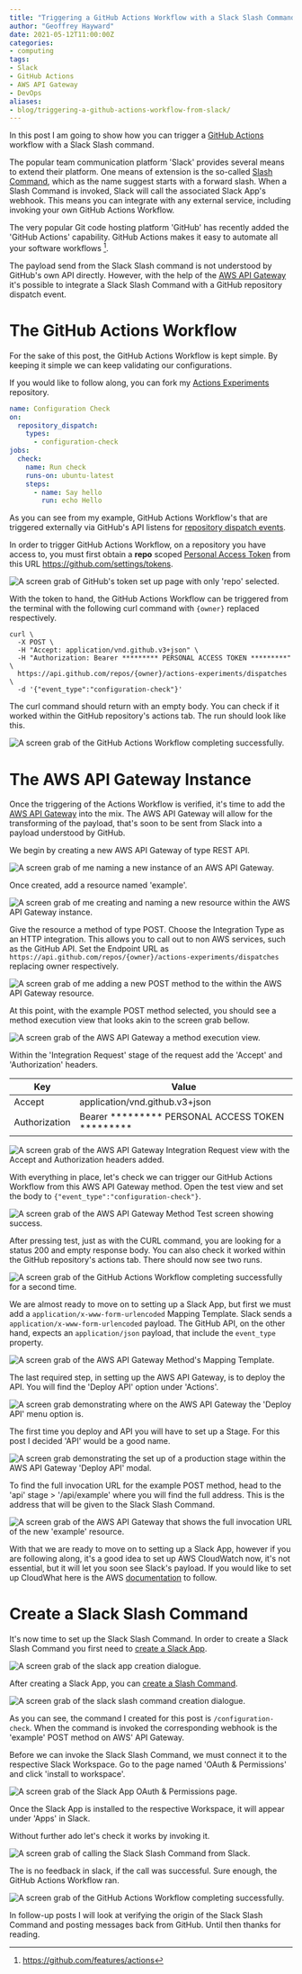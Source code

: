 ```yaml
---
title: "Triggering a GitHub Actions Workflow with a Slack Slash Command"
author: "Geoffrey Hayward"
date: 2021-05-12T11:00:00Z
categories:
- computing
tags:
- Slack
- GitHub Actions
- AWS API Gateway
- DevOps
aliases:
- blog/triggering-a-github-actions-workflow-from-slack/
---
```

In this post I am going to show how you can trigger a [GitHub Actions](https://github.com/features/actions) workflow
with a Slack Slash command.

<!--more-->

The popular team communication platform 'Slack' provides several means to extend their platform. One means of extension
is the so-called [Slash Command](https://api.slack.com/interactivity/slash-commands#what_are_commands), which as the
name suggest starts with a forward slash. When a Slash Command is invoked, Slack will call the associated Slack App's
webhook. This means you can integrate with any external service, including invoking your own GitHub Actions Workflow.

The very popular Git code hosting platform 'GitHub' has recently added the 'GitHub Actions' capability. GitHub Actions
makes it easy to automate all your software workflows [^1].

The payload send from the Slack Slash command is not understood by GitHub's own API directly. However, with the help of
the [AWS API Gateway](https://aws.amazon.com/api-gateway/) it's possible to integrate a Slack Slash Command with a
GitHub repository dispatch event.

# The GitHub Actions Workflow

For the sake of this post, the GitHub Actions Workflow is kept simple. By keeping it simple we can keep validating our
configurations.

If you would like to follow along, you can fork
my [Actions Experiments](https://github.com/GeoffreyHayward/actions-experiments/) repository.

```yaml
name: Configuration Check
on:
  repository_dispatch:
    types:
      - configuration-check
jobs:
  check:
    name: Run check
    runs-on: ubuntu-latest
    steps:
      - name: Say hello
        run: echo Hello
```

As you can see from my example, GitHub Actions Workflow's that are triggered externally via GitHub's API listens
for [repository dispatch events](https://docs.github.com/en/rest/reference/repos#create-a-repository-dispatch-event).

In order to trigger GitHub Actions Workflow, on a repository you have access to, you must first obtain a **repo**
scoped [Personal Access Token](https://docs.github.com/en/github/authenticating-to-github/creating-a-personal-access-token)
from this URL https://github.com/settings/tokens.

![A screen grab of GitHub's token set up page with only 'repo' selected. ](personal-access-token-setup.png)

With the token to hand, the GitHub Actions Workflow can be triggered from the terminal with the following curl command
with
`{owner}` replaced respectively.

```shell
curl \
  -X POST \
  -H "Accept: application/vnd.github.v3+json" \
  -H "Authorization: Bearer ********* PERSONAL ACCESS TOKEN *********" \
  https://api.github.com/repos/{owner}/actions-experiments/dispatches \
  -d '{"event_type":"configuration-check"}'
```

The curl command should return with an empty body. You can check if it worked within the GitHub repository's actions
tab. The run should look like this.

![A screen grab of the GitHub Actions Workflow completing successfully. ](github-actions-workflow-test-1.png)

# The AWS API Gateway Instance

Once the triggering of the Actions Workflow is verified, it's time to add
the [AWS API Gateway](https://aws.amazon.com/api-gateway/) into the mix. The AWS API Gateway will allow for the
transforming of the payload, that's soon to be sent from Slack into a payload understood by GitHub.

We begin by creating a new AWS API Gateway of type REST API.

![A screen grab of me naming a new instance of an AWS API Gateway. ](aws-api-gateway-setup-1.png)

Once created, add a resource named 'example'.

![A screen grab of me creating and naming a new resource within the AWS API Gateway instance. ](aws-api-gateway-setup-2.png)

Give the resource a method of type POST. Choose the Integration Type as an HTTP integration. This allows you to call out
to non AWS services, such as the GitHub API. Set the Endpoint URL
as `https://api.github.com/repos/{owner}/actions-experiments/dispatches` replacing owner respectively.

![A screen grab of me adding a new POST method to the within the AWS API Gateway resource. ](aws-api-gateway-setup-3.png)

At this point, with the example POST method selected, you should see a method execution view that looks akin to the
screen grab bellow.

![A screen grab of the AWS API Gateway a method execution view. ](aws-api-gateway-setup-4.png)

Within the 'Integration Request' stage of the request add the 'Accept' and 'Authorization' headers.

| Key     | Value |
| ----------- | ----------- |
| Accept    | application/vnd.github.v3+json |
| Authorization   | Bearer ********* PERSONAL ACCESS TOKEN *********|

![A screen grab of the AWS API Gateway Integration Request view with the Accept and Authorization headers added. ](aws-api-gateway-setup-5.png)

With everything in place, let's check we can trigger our GitHub Actions Workflow from this AWS API Gateway method. 
Open the test view and set the body to `{"event_type":"configuration-check"}`.

![A screen grab of the AWS API Gateway Method Test screen showing success. ](aws-api-gateway-setup-6.png)

After pressing test, just as with the CURL command, you are looking for a status 200 and empty response body. You can also
check it worked within the GitHub repository's actions tab. There should now see two runs.

![A screen grab of the GitHub Actions Workflow completing successfully for a second time. ](github-actions-workflow-test-2.png)

We are almost ready to move on to setting up a Slack App, but first we must add a `application/x-www-form-urlencoded` Mapping
Template. Slack sends a `application/x-www-form-urlencoded` payload. The GitHub API, on the other hand, expects an 
`application/json` payload, that include the `event_type` property.  

![A screen grab of the AWS API Gateway Method's Mapping Template. ](aws-api-gateway-setup-7.png)

The last required step, in setting up the AWS API Gateway, is to deploy the API. You will find the 'Deploy API' option 
under 'Actions'.

![A screen grab demonstrating where on the AWS API Gateway the 'Deploy API' menu option is. ](aws-api-gateway-setup-8.png)

The first time you deploy and API you will have to set up a Stage. For this post I decided 'API' would be a good name.

![A screen grab demonstrating the set up of a production stage within the AWS API Gateway 'Deploy API' modal. ](aws-api-gateway-setup-9.png)

To find the full invocation URL for the example POST method, head to the 'api' stage > '/api/example' where you will 
find the full address. This is the address that will be given to the Slack Slash Command. 

![A screen grab of the AWS API Gateway that shows the full invocation URL of the new 'example' resource. ](aws-api-gateway-setup-10.png)

With that we are ready to move on to setting up a Slack App, however if you are following along, it's a good idea to set up AWS CloudWatch now, it's not essential, but it will let you soon see 
Slack's payload. If you would like to set up CloudWhat here is
the AWS [documentation](https://aws.amazon.com/premiumsupport/knowledge-center/api-gateway-cloudwatch-logs/) to follow.

# Create a Slack Slash Command

It's now time to set up the Slack Slash Command. In order to create a Slack Slash Command you first need to [create a Slack App](https://api.slack.com/apps?new_app=1).

![A screen grab of the slack app creation dialogue. ](create-slack-app.png)

After creating a Slack App, you can [create a Slash Command](https://api.slack.com/apps/A01KM6562KY/slash-commands). 

![A screen grab of the slack slash command creation dialogue. ](create-slack-slash-command-1.png)

As you can see, the command I created for this post is `/configuration-check`. When the command is invoked the 
corresponding webhook is the 'example' POST method on AWS' API Gateway.

Before we can invoke the Slack Slash Command, we must connect it to the respective Slack Workspace. Go to the page named
'OAuth & Permissions' and click 'install to workspace'.

![A screen grab of the Slack App OAuth & Permissions page. ](create-slack-slash-command-2.png)

Once the Slack App is installed to the respective Workspace, it will appear under 'Apps' in Slack. 

Without further ado let's check it works by invoking it.

![A screen grab of calling the Slack Slash Command from Slack. ](calling-the-slack-slash-command.png)

The is no feedback in slack, if the call was successful. Sure enough, the GitHub Actions Workflow ran.

![A screen grab of the GitHub Actions Workflow completing successfully. ](github-actions-workflow-test-3.png)


In follow-up posts I will look at verifying the origin of the Slack Slash Command and posting messages back from GitHub.
Until then thanks for reading.





[^1]: https://github.com/features/actions